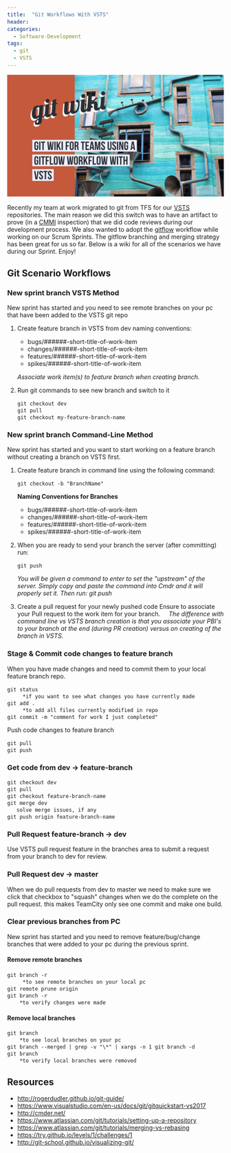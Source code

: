 ```yaml
---
title:  "Git Workflows With VSTS"
header:
categories: 
  - Software-Development
tags:
  - git
  - VSTS
---
```


![header](/assets/posts/2017-08-07-git-workflows-with-vsts/header.jpg)

Recently my team at work migrated to git from TFS for our [VSTS](https://www.visualstudio.com/team-services/) repositories. The main reason we did this switch was to have an artifact to prove (in a [CMMI](https://en.wikipedia.org/wiki/Capability_Maturity_Model_Integration) inspection) that we did code reviews during our development process. We also wanted to adopt the [gitflow](http://nvie.com/posts/a-successful-git-branching-model/) workflow while working on our Scrum Sprints. The gitflow branching and merging strategy has been great for us so far. Below is a wiki for all of the scenarios we have during our Sprint. Enjoy!

## Git Scenario Workflows

### New sprint branch VSTS Method
New sprint has started and you need to see remote branches on your pc that have been added to the VSTS git repo
1. Create feature branch in VSTS from dev
naming conventions:
    * bugs/######-short-title-of-work-item
    * changes/######-short-title-of-work-item
    * features/######-short-title-of-work-item
    * spikes/######-short-title-of-work-item

    _Associate work item(s) to feature branch when creating branch._

2. Run git commands to see new branch and switch to it
    ```
    git checkout dev 
    git pull
    git checkout my-feature-branch-name
    ```

### New sprint branch Command-Line Method
New sprint has started and you want to start working on a feature branch without creating a branch on VSTS first.

1. Create feature branch in command line using the following command:
    ```
    git checkout -b "BranchName"
    ```

    **Naming Conventions for Branches**
    * bugs/######-short-title-of-work-item
    * changes/######-short-title-of-work-item
    * features/######-short-title-of-work-item
    * spikes/######-short-title-of-work-item

2. When you are ready to send your branch the server (after committing) run:
    
    ```
    git push
    ```
    *You will be given a command to enter to set the "upstream" of the server. Simply copy and paste the command into Cmdr and it will properly set it. Then run: git push*
         


3. Create a pull request for your newly pushed code
    Ensure to associate your Pull request to the work item for your branch. 
  
    _The difference with command line vs VSTS branch creation is that you associate your PBI's to your branch at the end (during PR creation) versus on creating of the branch in VSTS._
     

### Stage & Commit code changes to feature branch
When you have made changes and need to commit them to your local feature branch repo.
```
git status
     *if you want to see what changes you have currently made
git add .
     *to add all files currently modified in repo
git commit -m "comment for work I just completed"
```
Push code changes to feature branch
```
git pull
git push

```
### Get code from dev -> feature-branch
```
git checkout dev 
git pull 
git checkout feature-branch-name
git merge dev 
   solve merge issues, if any 
git push origin feature-branch-name
```
### Pull Request feature-branch -> dev
Use VSTS pull request feature in the branches area to submit a request from your branch to dev for review.

### Pull Request dev -> master
When we do pull requests from dev to master we need to make sure we click that checkbox to "squash" changes when we do the complete on the pull request. this makes TeamCity only see one commit and make one build.

### Clear previous branches from PC
New sprint has started and you need to remove feature/bug/change branches that were added to your pc during the previous sprint.

#### Remove remote branches
```
git branch -r     
     *to see remote branches on your local pc
git remote prune origin
git branch -r
    *to verify changes were made
```

#### Remove local branches
```
git branch
    *to see local branches on your pc
git branch --merged | grep -v "\*" | xargs -n 1 git branch -d
git branch
    *to verify local branches were removed
```

## Resources

* <http://rogerdudler.github.io/git-guide/>
* <https://www.visualstudio.com/en-us/docs/git/gitquickstart-vs2017>
* <http://cmder.net/>
* <https://www.atlassian.com/git/tutorials/setting-up-a-repository>
* <https://www.atlassian.com/git/tutorials/merging-vs-rebasing>
* <https://try.github.io/levels/1/challenges/1>
* <http://git-school.github.io/visualizing-git/>